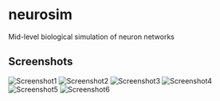 # neurosim
Mid-level biological simulation of neuron networks

Screenshots
----

![Screenshot1](https://github.com/cliftonm/neurosim/blob/master/article/screenshot.png)
![Screenshot2](https://github.com/cliftonm/neurosim/blob/master/article/intro1.png)
![Screenshot3](https://github.com/cliftonm/neurosim/blob/master/article/intro2.png)
![Screenshot4](https://github.com/cliftonm/neurosim/blob/master/article/intro3.png)
![Screenshot5](https://github.com/cliftonm/neurosim/blob/master/article/networkmodeconfig.png)
![Screenshot6](https://github.com/cliftonm/neurosim/blob/master/article/neuronconfig.png)


[Screenshot1]:https://github.com/cliftonm/neurosim/blob/master/article/screenshot.png
[Screenshot2]:https://github.com/cliftonm/neurosim/blob/master/article/intro1.png
[Screenshot3]:https://github.com/cliftonm/neurosim/blob/master/article/intro2.png
[Screenshot4]:https://github.com/cliftonm/neurosim/blob/master/article/intro3.png
[Screenshot5]:https://github.com/cliftonm/neurosim/blob/master/article/networkmodeconfig.png
[Screenshot6]:https://github.com/cliftonm/neurosim/blob/master/article/neuronconfig.png

